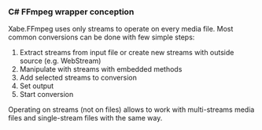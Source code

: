 ### C# FFmpeg wrapper conception

Xabe.FFmpeg uses only streams to operate on every media file. Most common conversions can be done with few simple steps:

1.  Extract streams from input file or create new streams with outside source (e.g. WebStream)
2.  Manipulate with streams with embedded methods
3.  Add selected streams to conversion
4.  Set output
5.  Start conversion

Operating on streams (not on files) allows to work with multi-streams media files and single-stream files with the same way.